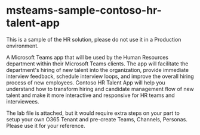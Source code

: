 # msteams-sample-contoso-hr-talent-app
This is a sample of the HR solution, please do not use it in a Production environment. 

A Microsoft Teams app that will be used by the Human Resources department within their Microsoft Teams clients. The app will facilitate the department's hiring of new talent into the organization, provide immediate interview feedback, schedule interview loops, and improve the overall hiring process of new employees. Contoso HR Talent App will help you understand how to transform hiring and candidate management flow of new talent and make it more interactive and responsive for HR teams and interviewees.

The lab file is attached, but it would require extra steps on your part to setup your own O365 Tenant and pre-create Teams, Channels, Personas. Please use it for your reference.

